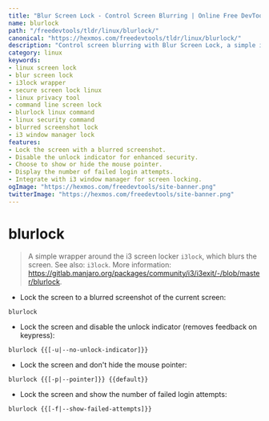 ```yaml
---
title: "Blur Screen Lock - Control Screen Blurring | Online Free DevTools by Hexmos"
name: blurlock
path: "/freedevtools/tldr/linux/blurlock/"
canonical: "https://hexmos.com/freedevtools/tldr/linux/blurlock/"
description: "Control screen blurring with Blur Screen Lock, a simple i3lock wrapper. Secure your Linux desktop with blurred screenshots for privacy. Free online tool, no registration required."
category: linux
keywords:
- linux screen lock
- blur screen lock
- i3lock wrapper
- secure screen lock linux
- linux privacy tool
- command line screen lock
- blurlock linux command
- linux security command
- blurred screenshot lock
- i3 window manager lock
features:
- Lock the screen with a blurred screenshot.
- Disable the unlock indicator for enhanced security.
- Choose to show or hide the mouse pointer.
- Display the number of failed login attempts.
- Integrate with i3 window manager for screen locking.
ogImage: "https://hexmos.com/freedevtools/site-banner.png"
twitterImage: "https://hexmos.com/freedevtools/site-banner.png"
---
```


# blurlock

> A simple wrapper around the i3 screen locker `i3lock`, which blurs the screen.
> See also: `i3lock`.
> More information: <https://gitlab.manjaro.org/packages/community/i3/i3exit/-/blob/master/blurlock>.

- Lock the screen to a blurred screenshot of the current screen:

`blurlock`

- Lock the screen and disable the unlock indicator (removes feedback on keypress):

`blurlock {{[-u|--no-unlock-indicator]}}`

- Lock the screen and don't hide the mouse pointer:

`blurlock {{[-p|--pointer]}} {{default}}`

- Lock the screen and show the number of failed login attempts:

`blurlock {{[-f|--show-failed-attempts]}}`
